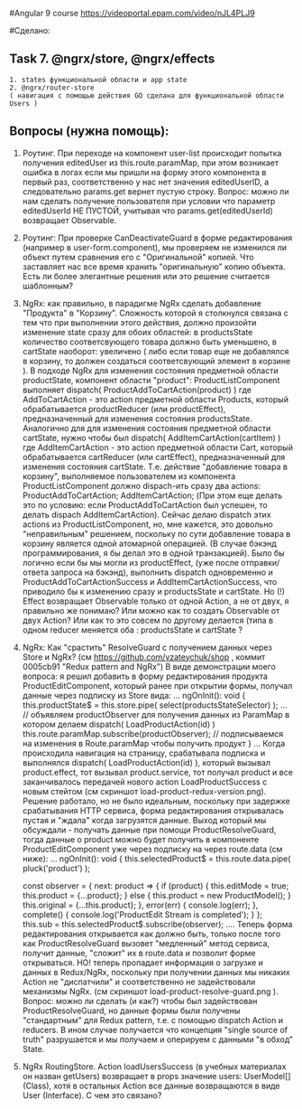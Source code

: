 #Angular 9 course
https://videoportal.epam.com/video/nJL4PLJ9

#Сделано:

Task 7. @ngrx/store, @ngrx/effects
--
    1. states функциональной области и app state
    2. @ngrx/router-store 
    ( навигация с помощью действия GO сделана для функциональной области Users )

Вопросы (нужна помощь):
--
1) Роутинг. При переходе на компонент user-list происходит попытка получения editedUser из this.route.paramMap, при этом возникает ошибка в логах если мы пришли на форму этого компонента в первый раз, соответственно у нас нет значения editedUserID, а следовательно params.get вернет пустую строку. Вопрос: можно ли нам сделать получение пользователя при условии что параметр editedUserId НЕ ПУСТОЙ, учитывая что params.get(editedUserId) возвращает Observable.

2) Роутинг: При проверке CanDeactivateGuard в форме редактирования (например в user-form.component), мы проверяем не изменился ли объект путем сравнения его с "Оригинальной" копией. Что заставляет нас все время хранить "оригинальную" копию объекта. Есть ли более элегантные решения или это решение считается шаблонным?
 
3) NgRx: как правильно, в парадигме NgRx сделать добавление "Продукта" в "Корзину". Сложность которой я столкнулся связана с тем что при выполнении этого действия, должно произойти изменение state сразу для обоих областей: в productsState количество соответсвующего товара должно быть уменьшено, в cartState наоборот: увеличено ( либо если товар еще не добавлялся в корзину, то должен создаться соответсвующий элемент в корзине ).
В подходе NgRx для изменения состояния предметной области productState, компонент области "product": ProductListComponent выполняет dispatch( ProductAddToCartAction(product) ) где AddToCartAction - это action предметной области Products, который обрабатывается productReducer (или productEffect), предназначенный для изменения состояния productsState.
Аналогично для для изменения состояния предметной области cartState, нужно чтобы был dispatch( AddItemCartAction(cartItem) ) где AddItemCartAction - это action предметной области Cart, который обрабатывается cartReducer (или cartEffect), предназначенный для изменения состояния cartState.
Т.е. действие "добавление товара в корзину", выполняемое пользователем из компонента ProductListComponent должно dispach-ить сразу два actions:
ProductAddToCartAction;
AddItemCartAction;
(При этом еще делать это по условию: если ProductAddToCartAction был успешен, то делать dispach AddItemCartAction). 
Сейчас делаю dispatch этих actions из ProductListComponent, но, мне кажется, это довольно "неправильным" решением, поскольку по сути добавление товара в корзину является одной атомарной операцией. (В случае бэкэнд программирования, я бы делал это в одной транзакцией). Было бы логично если бы мы могли из productEffect, (уже после отправки/ответа запроса на бэкэнд), выполнить dispatch одновременно и ProductAddToCartActionSuccess и AddItemCartActionSuccess, что приводило бы к изменению сразу и  productsState и cartState. Но (!) Effect возвращает Observable<Action> только от одной Action, а не от двух, я правильно же понимаю? Или можно как то создать Observable от двух Action? 
Или как то это совсем по другому делается (типа в одном reducer меняется оба : productsState и cartState ?

4) NgRx: Как "срастить" ResolveGuard с получением данных через Store и NgRx? (см https://github.com/vzateychuk/shop , коммит 0005cb91 "Redux pattern and NgRx")
В виде демонстрации моего вопроса: я решил добавить в форму редактирования продукта ProductEditComponent, который ранее при открытии формы, получал данные через подписку из Store вида:
...
  ngOnInit(): void {
    this.productState$ = this.store.pipe( select(productsStateSelector) );
    ... // объявляем productObserver для получения данных из ParamMap в котором делаем dispatch( LoadProductAction(id) )
    this.route.paramMap.subscribe(productObserver); // подписываемся на изменения в Route.paramMap чтобы получить продукт
    }
...
Когда происходила навигация на страницу, срабатывала подписка и выполнялся dispatch( LoadProductAction(id) ), который вызывал product.effect, тот вызывал product.service, тот получал product и все заканчивалось передачей нового action LoadProductSuccess с новым стейтом (см скриншот load-product-redux-version.png).
Решение работало, но не было идеальным, поскольку при задержке срабатывания HTTP сервиса, форма редактирования открывалась пустая и "ждала" когда загрузятся данные. Выход который мы обсуждали - получать данные при помощи ProductResolveGuard, тогда данные о product можно будет получить в компоненте ProductEditComponent уже через подписку на  через route.data (см ниже):
...
 ngOnInit(): void {
    this.selectedProduct$ = this.route.data.pipe( pluck('product') );

    const observer = {
      next: product => {
        if (product) {
          this.editMode = true;
          this.product = {...product};
        } else {
          this.product = new ProductModel();
        }
        this.original = {...this.product};
      },
      error(err) {  console.log(err);    },
      complete() {        console.log('ProductEdit Stream is completed');   }
    };
    this.sub = this.selectedProduct$.subscribe(observer);
....
Теперь форма редактирования открывается как должно быть, только после того как ProductResolveGuard вызовет "медленный" метод сервиса, получит данные, "сложит" их в route.data и позволит форме открываться. НО! теперь пропадает информация о загрузке и данных в Redux/NgRx, поскольку при получении данных мы никаких Action не "диспатчили" и соответственно не задействовали механизмы NgRx. (см скриншот  load-product-resolve-guard.png ). 
Вопрос: можно ли сделать (и как?) чтобы был задействован ProductResolveGuard, но данные формы были получены "стандартным" для Redux pattern, т.е. с помощью dispatch Action и reducers. В ином случае получается что концепция "single source of truth" разрушается и мы получаем и оперируем с данными "в обход" State.

5) NgRx RoutingStore. Action loadUsersSuccess (в учебных материалах он назван getUsers) возвращает в props значение users: UserModel[] (Class), хотя в остальных Action все данные возвращаются в виде User (Interface). С чем это связано?
